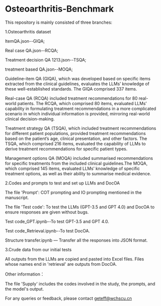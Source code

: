 # Osteoarthritis-Benchmark
This repository is mainly consisted of three branches: 

1.Osteoarthritis dataset

ltemQA.json--GIQA;

Real case QA.json--RCQA;

Treatment decision QA 1213.json--TSQA;

treatment based QA.json--MOQA;


Guideline-item QA (GIQA), which was developed based on specific items extracted from the clinical guidelines, evaluates the LLMs’ knowledge of these well-established standards. The GIQA comprised 337 items.

Real-case QA (RCQA) included treatment recommendations for 80 real-world patients. The RCQA, which comprised 80 items, evaluated LLMs’ capability in formulating treatment recommendations in a more complicated scenario in which individual information is provided, mirroring real-world clinical decision-making.

Treatment strategy QA (TSQA), which included treatment recommendations for different patient populations, provided treatment recommendations based on the patient’s age, clinical presentation, and other factors. The TSQA, which comprised 216 items, evaluated the capability of LLMs to derive treatment recommendations for specific patient types.

Management options QA (MOQA) included summarised recommendations for specific treatments from the included clinical guidelines.The MOQA, which comprised 145 items, evaluated LLMs’ knowledge of specific treatment options, as well as their ability to summarise medical evidence.

2.Codes and prompts to test and set up LLMs and DocOA

The file 'Prompt': COT prompting and IO prompting mentioned in the manuscript.

The file 'Test code': To test the LLMs (GPT-3.5 and GPT 4.0) and DocOA to ensure responses are given without bugs.

Test code_GPT.ipynb--To test GPT-3.5 and GPT 4.0.

Test code_Retrieval.ipynb--To test DocOA.

Structure transfer.ipynb — Transfer all the responses into JSON format.

3.Crude data from our initial tests

All outputs from the LLMs are copied and pasted into Excel files. Files whose names end in 'retrieval' are outputs from DocOA.

Other information：

The file 'Supply' includes the codes involved in the study, the prompts, and the model's output.

For any queries or feedback, please contact geteff@wchscu.cn


